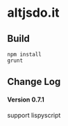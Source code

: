 altjsdo.it
===========

Build
---------------

```
npm install
grunt
```


Change Log
---------------
#### Version 0.7.1

support lispyscript
